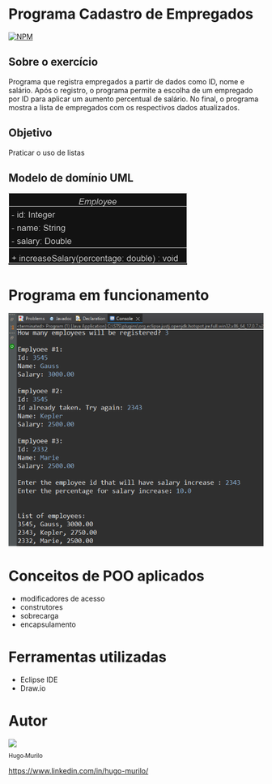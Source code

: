# Programa Cadastro de Empregados
[![NPM](https://img.shields.io/npm/l/react)](https://github.com/devsuperior/sds1-wmazoni/blob/master/LICENSE) 

## Sobre o exercício 
Programa que registra empregados a partir de dados como ID, nome e salário. Após o registro, o programa permite a
escolha de um empregado por ID para aplicar um aumento percentual de salário. 
No final, o programa mostra a lista de empregados com os respectivos dados atualizados. 

## Objetivo
Praticar o uso de listas

## Modelo de domínio UML
![modelo de domínio](https://github.com/hugomurilo/praticasPOOJava/blob/main/assets/imgReadme/dominioCadastro.png)

# Programa em funcionamento 
![cadastro](https://github.com/hugomurilo/praticasPOOJava/blob/main/assets/imgReadme/cadastroEmp.PNG)

# Conceitos de POO aplicados
- modificadores de acesso
- construtores
- sobrecarga
- encapsulamento

# Ferramentas utilizadas 
- Eclipse IDE
- Draw.io

# Autor 
[<img src="https://avatars.githubusercontent.com/u/129471528?v=4" width=130><br><sub>Hugo Murilo</sub>](https://github.com/hugomurilo)

https://www.linkedin.com/in/hugo-murilo/
